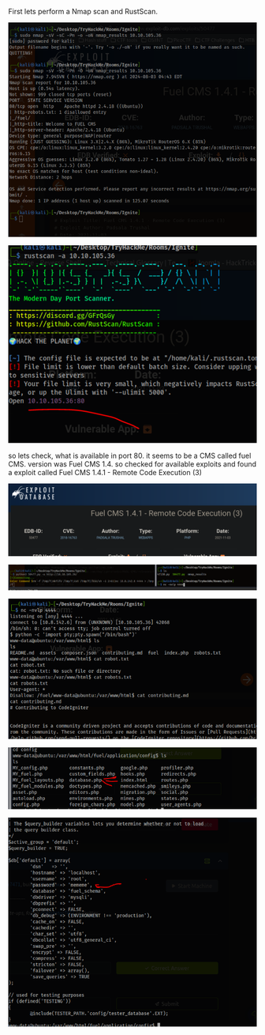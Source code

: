 
First lets perform a Nmap scan and RustScan.

![](images/Pasted%20image%2020240803143501.png)

![](images/Pasted%20image%2020240803143551.png)


so lets check, what is available in port 80. it seems to be a CMS called fuel CMS. version was Fuel CMS 1.4. so checked for available exploits and found a exploit called Fuel CMS 1.4.1 - Remote Code Execution (3) 

![](images/Pasted%20image%2020240803150122.png)



![](images/Pasted%20image%2020240803160606.png)

![](images/Pasted%20image%2020240803160915.png)


![](images/Pasted%20image%2020240803161919.png)


![](images/Pasted%20image%2020240803162026.png)

